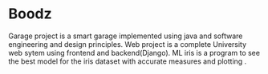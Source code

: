 # Boodz
Garage project is a smart garage implemented using java and software engineering and design principles.
Web project is a complete University web sytem using frontend and backend(Django).
ML iris is a program to see the best model for the iris dataset with accurate measures and plotting .
